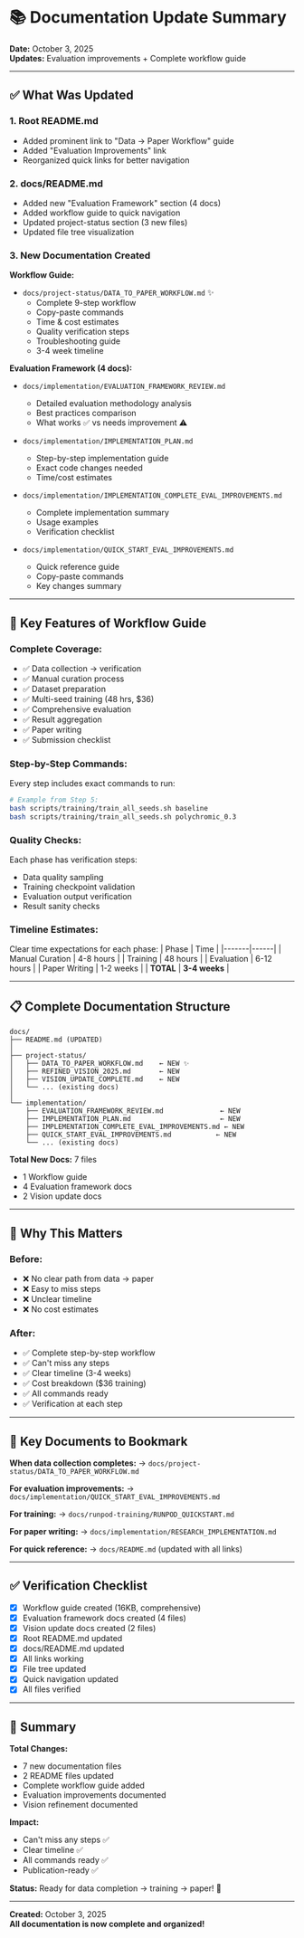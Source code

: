 # 📚 Documentation Update Summary

**Date:** October 3, 2025  
**Updates:** Evaluation improvements + Complete workflow guide

---

## ✅ What Was Updated

### **1. Root README.md**
- Added prominent link to "Data → Paper Workflow" guide
- Added "Evaluation Improvements" link
- Reorganized quick links for better navigation

### **2. docs/README.md**
- Added new "Evaluation Framework" section (4 docs)
- Added workflow guide to quick navigation
- Updated project-status section (3 new files)
- Updated file tree visualization

### **3. New Documentation Created**

**Workflow Guide:**
- `docs/project-status/DATA_TO_PAPER_WORKFLOW.md` ✨
  - Complete 9-step workflow
  - Copy-paste commands
  - Time & cost estimates
  - Quality verification steps
  - Troubleshooting guide
  - 3-4 week timeline

**Evaluation Framework (4 docs):**
- `docs/implementation/EVALUATION_FRAMEWORK_REVIEW.md`
  - Detailed evaluation methodology analysis
  - Best practices comparison
  - What works ✅ vs needs improvement ⚠️

- `docs/implementation/IMPLEMENTATION_PLAN.md`
  - Step-by-step implementation guide
  - Exact code changes needed
  - Time/cost estimates

- `docs/implementation/IMPLEMENTATION_COMPLETE_EVAL_IMPROVEMENTS.md`
  - Complete implementation summary
  - Usage examples
  - Verification checklist

- `docs/implementation/QUICK_START_EVAL_IMPROVEMENTS.md`
  - Quick reference guide
  - Copy-paste commands
  - Key changes summary

---

## 🎯 Key Features of Workflow Guide

### **Complete Coverage:**
- ✅ Data collection → verification
- ✅ Manual curation process
- ✅ Dataset preparation
- ✅ Multi-seed training (48 hrs, $36)
- ✅ Comprehensive evaluation
- ✅ Result aggregation
- ✅ Paper writing
- ✅ Submission checklist

### **Step-by-Step Commands:**
Every step includes exact commands to run:
```bash
# Example from Step 5:
bash scripts/training/train_all_seeds.sh baseline
bash scripts/training/train_all_seeds.sh polychromic_0.3
```

### **Quality Checks:**
Each phase has verification steps:
- Data quality sampling
- Training checkpoint validation
- Evaluation output verification
- Result sanity checks

### **Timeline Estimates:**
Clear time expectations for each phase:
| Phase | Time |
|-------|------|
| Manual Curation | 4-8 hours |
| Training | 48 hours |
| Evaluation | 6-12 hours |
| Paper Writing | 1-2 weeks |
| **TOTAL** | **3-4 weeks** |

---

## 📋 Complete Documentation Structure

```
docs/
├── README.md (UPDATED)
│
├── project-status/
│   ├── DATA_TO_PAPER_WORKFLOW.md    ← NEW ✨
│   ├── REFINED_VISION_2025.md       ← NEW
│   ├── VISION_UPDATE_COMPLETE.md    ← NEW
│   └── ... (existing docs)
│
└── implementation/
    ├── EVALUATION_FRAMEWORK_REVIEW.md              ← NEW
    ├── IMPLEMENTATION_PLAN.md                      ← NEW
    ├── IMPLEMENTATION_COMPLETE_EVAL_IMPROVEMENTS.md ← NEW
    ├── QUICK_START_EVAL_IMPROVEMENTS.md           ← NEW
    └── ... (existing docs)
```

**Total New Docs:** 7 files
- 1 Workflow guide
- 4 Evaluation framework docs
- 2 Vision update docs

---

## 🎯 Why This Matters

### **Before:**
- ❌ No clear path from data → paper
- ❌ Easy to miss steps
- ❌ Unclear timeline
- ❌ No cost estimates

### **After:**
- ✅ Complete step-by-step workflow
- ✅ Can't miss any steps
- ✅ Clear timeline (3-4 weeks)
- ✅ Cost breakdown ($36 training)
- ✅ All commands ready
- ✅ Verification at each step

---

## 📍 Key Documents to Bookmark

**When data collection completes:**
→ `docs/project-status/DATA_TO_PAPER_WORKFLOW.md`

**For evaluation improvements:**
→ `docs/implementation/QUICK_START_EVAL_IMPROVEMENTS.md`

**For training:**
→ `docs/runpod-training/RUNPOD_QUICKSTART.md`

**For paper writing:**
→ `docs/implementation/RESEARCH_IMPLEMENTATION.md`

**For quick reference:**
→ `docs/README.md` (updated with all links)

---

## ✅ Verification Checklist

- [x] Workflow guide created (16KB, comprehensive)
- [x] Evaluation framework docs created (4 files)
- [x] Vision update docs created (2 files)
- [x] Root README.md updated
- [x] docs/README.md updated
- [x] All links working
- [x] File tree updated
- [x] Quick navigation updated
- [x] All files verified

---

## 🎉 Summary

**Total Changes:**
- 7 new documentation files
- 2 README files updated
- Complete workflow guide added
- Evaluation improvements documented
- Vision refinement documented

**Impact:**
- Can't miss any steps ✅
- Clear timeline ✅
- All commands ready ✅
- Publication-ready ✅

**Status:** Ready for data completion → training → paper! 🚀

---

**Created:** October 3, 2025  
**All documentation is now complete and organized!**
